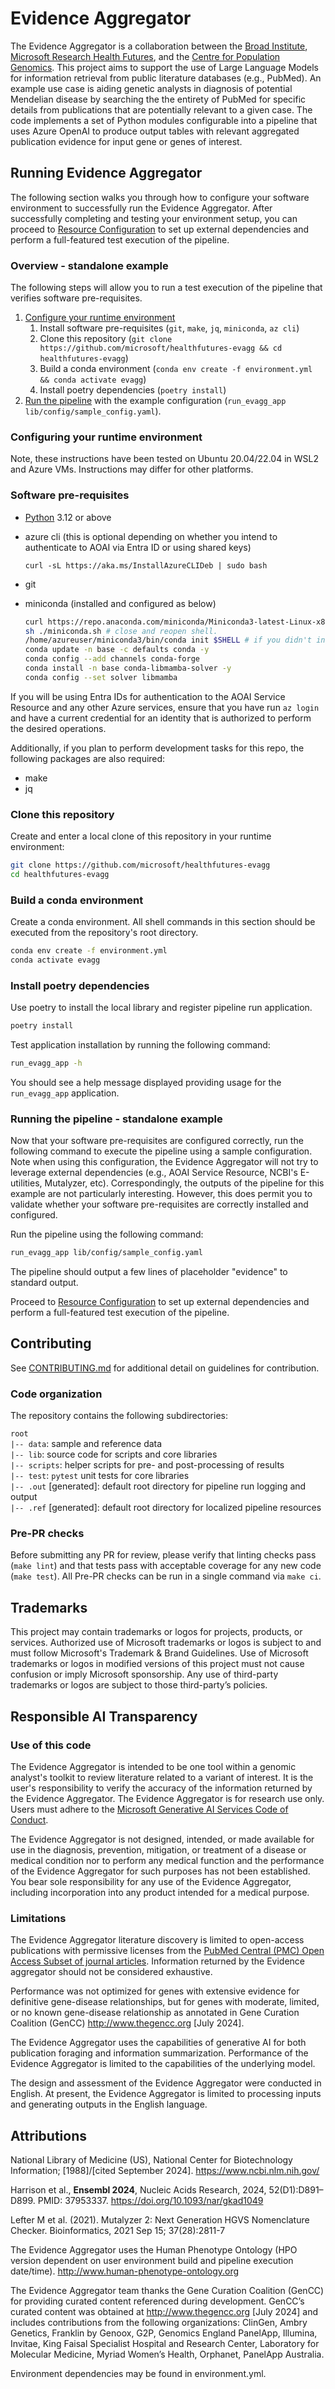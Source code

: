 # Evidence Aggregator

The Evidence Aggregator is a collaboration between the [Broad Institute](https://www.broadinstitute.org/), [Microsoft Research Health Futures](https://www.microsoft.com/en-us/research/lab/microsoft-health-futures/), and the [Centre for Population Genomics](https://populationgenomics.org.au/).
This project aims to support the use of Large Language Models for information retrieval from public literature databases (e.g., PubMed). An example use case is aiding genetic analysts in diagnosis of potential Mendelian disease by searching the the entirety of PubMed for specific details from publications that are potentially relevant to a given case. The code implements a set of Python modules configurable into a pipeline that uses Azure OpenAI to produce output tables with relevant aggregated publication evidence for input gene or genes of interest.

## Running Evidence Aggregator

The following section walks you through how to configure your software environment to successfully run the Evidence Aggregator. After successfully completing and testing your environment setup, you can proceed to [Resource Configuration](RESOURCE_CONFIG.md) to set up external dependencies and perform a full-featured test execution of the pipeline.

### Overview - standalone example

The following steps will allow you to run a test execution of the pipeline that verifies software pre-requisites.

1. [Configure your runtime environment](#configuring-your-runtime-environment)
    1. Install software pre-requisites (`git`, `make`, `jq`, `miniconda`, `az cli`)
    2. Clone this repository (`git clone https://github.com/microsoft/healthfutures-evagg && cd healthfutures-evagg`)
    3. Build a conda environment (`conda env create -f environment.yml && conda activate evagg`)
    4. Install poetry dependencies (`poetry install`)
2. [Run the pipeline](#running-the-pipeline---standalone-example) with the example configuration (`run_evagg_app lib/config/sample_config.yaml`).

### Configuring your runtime environment

Note, these instructions have been tested on Ubuntu 20.04/22.04 in WSL2 and Azure VMs. Instructions may differ for other platforms.

### Software pre-requisites

- [Python](https://www.python.org/downloads/) 3.12 or above
- azure cli (this is optional depending on whether you intend to authenticate to AOAI via Entra ID or using shared keys)

  ```curl -sL https://aka.ms/InstallAzureCLIDeb | sudo bash```

- git
- miniconda (installed and configured as below)

    ```bash
    curl https://repo.anaconda.com/miniconda/Miniconda3-latest-Linux-x86_64.sh > miniconda.sh
    sh ./miniconda.sh # close and reopen shell.
    /home/azureuser/miniconda3/bin/conda init $SHELL # if you didn't init conda for your shell during setup.
    conda update -n base -c defaults conda -y
    conda config --add channels conda-forge
    conda install -n base conda-libmamba-solver -y
    conda config --set solver libmamba
    ```

If you will be using Entra IDs for authentication to the AOAI Service Resource and any other Azure services, ensure that you have run `az login` and
have a current credential for an identity that is authorized to perform the desired operations.

Additionally, if you plan to perform development tasks for this repo, the following packages are also required:

- make
- jq

### Clone this repository

Create and enter a local clone of this repository in your runtime environment:

```bash
git clone https://github.com/microsoft/healthfutures-evagg
cd healthfutures-evagg
```

### Build a conda environment

Create a conda environment. All shell commands in this section should be executed from the repository's root directory.

```bash
conda env create -f environment.yml
conda activate evagg
```

### Install poetry dependencies

Use poetry to install the local library and register pipeline run application.

```bash
poetry install
```

Test application installation by running the following command:

```bash
run_evagg_app -h
```

You should see a help message displayed providing usage for the `run_evagg_app` application.

### Running the pipeline - standalone example

Now that your software pre-requisites are configured correctly, run the following command to execute the pipeline using a sample configuration. Note when using this configuration, the Evidence Aggregator will not try to leverage external dependencies (e.g., AOAI Service Resource, NCBI's E-utilities, Mutalyzer, etc). Correspondingly, the outputs of the pipeline for this example
are not particularly interesting. However, this does permit you to validate whether your software pre-requisites are correctly installed and configured.

Run the pipeline using the following command:

```bash
run_evagg_app lib/config/sample_config.yaml
```

The pipeline should output a few lines of placeholder "evidence" to standard output.

Proceed to [Resource Configuration](RESOURCE_CONFIG.md) to set up external dependencies and perform a full-featured test execution of the pipeline.

## Contributing

See [CONTRIBUTING.md](CONTRIBUTING.md) for additional detail on guidelines for contribution.

### Code organization

The repository contains the following subdirectories:

  `root`  
`|-- data`: sample and reference data  
`|-- lib`: source code for scripts and core libraries  
`|-- scripts`: helper scripts for pre- and post-processing of results  
`|-- test`: `pytest` unit tests for core libraries  
`|-- .out` [generated]: default root directory for pipeline run logging and output  
`|-- .ref` [generated]: default root directory for localized pipeline resources

### Pre-PR checks

Before submitting any PR for review, please verify that linting checks pass (`make lint`) and that tests pass with acceptable coverage for any new code (`make test`). All Pre-PR checks can be run in a single command via `make ci`.

## Trademarks

This project may contain trademarks or logos for projects, products, or services. Authorized use of Microsoft trademarks or logos is subject to and must follow Microsoft's Trademark & Brand Guidelines. Use of Microsoft trademarks or logos in modified versions of this project must not cause confusion or imply Microsoft sponsorship. Any use of third-party trademarks or logos are subject to those third-party’s policies.

## Responsible AI Transparency

### Use of this code

The Evidence Aggregator is intended to be one tool within a genomic analyst's toolkit to review literature related to a variant of interest. It is the user's responsibility to verify the accuracy of the information returned by the Evidence Aggregator. The Evidence Aggregator is for research use only. Users must adhere to the [Microsoft Generative AI Services Code of Conduct](https://learn.microsoft.com/en-us/legal/cognitive-services/openai/code-of-conduct).

The Evidence Aggregator is not designed, intended, or made available for use in the diagnosis, prevention, mitigation, or treatment of a disease or medical condition nor to perform any medical function and the performance of the Evidence Aggregator for such purposes has not been established. You bear sole responsibility for any use of the Evidence Aggregator, including incorporation into any product intended for a medical purpose.

### Limitations

The Evidence Aggregator literature discovery is limited to open-access publications with permissive licenses from the [PubMed Central (PMC) Open Access Subset of journal articles](https://www.ncbi.nlm.nih.gov/pmc/tools/openftlist/). Information returned by the Evidence aggregator should not be considered exhaustive.

Performance was not optimized for genes with extensive evidence for definitive gene-disease relationships, but for genes with moderate, limited, or no known gene-disease relationship as annotated in Gene Curation Coalition (GenCC) <http://www.thegencc.org> [July 2024].

The Evidence Aggregator uses the capabilities of generative AI for both publication foraging and information summarization. Performance of the Evidence Aggregator is limited to the capabilities of the underlying model.  

The design and assessment of the Evidence Aggregator were conducted in English. At present, the Evidence Aggregator is limited to processing inputs and generating outputs in the English language.

## Attributions

National Library of Medicine (US), National Center for Biotechnology Information; [1988]/[cited September 2024]. <https://www.ncbi.nlm.nih.gov/>

Harrison et al., **Ensembl 2024**, Nucleic Acids Research, 2024, 52(D1):D891–D899. PMID: 37953337. <https://doi.org/10.1093/nar/gkad1049>

Lefter M et al. (2021). Mutalyzer 2: Next Generation HGVS Nomenclature Checker. Bioinformatics, 2021 Sep 15; 37(28):2811-7

The Evidence Aggregator uses the Human Phenotype Ontology (HPO version dependent on user environment build and pipeline execution date/time). <http://www.human-phenotype-ontology.org>  

The Evidence Aggregator team thanks the Gene Curation Coalition (GenCC) for providing curated content referenced during development. GenCC’s curated content was obtained at <http://www.thegencc.org> [July 2024] and includes contributions from the following organizations: ClinGen, Ambry Genetics, Franklin by Genoox, G2P, Genomics England PanelApp, Illumina, Invitae, King Faisal Specialist Hospital and Research Center, Laboratory for Molecular Medicine, Myriad Women’s Health, Orphanet, PanelApp Australia.

Environment dependencies may be found in environment.yml.  
